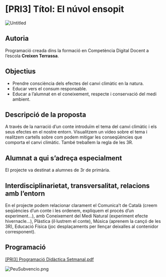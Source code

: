 # [PRI3] Títol: El núvol ensopit

![Untitled](%5BPRI3%5D%20Ti%CC%81tol%20El%20nu%CC%81vol%20ensopit%20bfb6a47ea28c4cbdb5042299de153357/Untitled.png)

## **Autoria**

Programació creada dins la formació en Competència Digital Docent a l’escola **Creixen Terrassa**.

## **Objectius**

- Prendre consciència dels efectes del canvi climàtic en la natura.
- Educar vers el consum responsable.
- Educar a l’alumnat en el coneixement, respecte i conservació del medi ambient.

## **Descripció de la proposta**

A través de la narració d’un conte introduïm el tema del canvi climàtic i els seus efectes en el nostre entorn. Visualitzem un vídeo sobre el tema i realitzem cartells sobre com podem mitigar les conseqüències que comporta el canvi climàtic. També treballem la regla de les 3R.

## **Alumnat a qui s’adreça especialment**

El projecte va destinat a alumnes de 3r de primària.

## **Interdisciplinarietat, transversalitat, relacions amb l’entorn**

En el projecte podem relacionar clarament el Comunica’t de Català (creem seqüències d’un conte i les ordenem, expliquem el procés d’un experiment…), amb Coneixement del Medi Natural (experiment efecte hivernacle…), Plàstica (il·lustrem el conte), Música (aprenem la cançó de les 3R), Educació Física (joc desplaçaments per llençar deixalles al contenidor corresponent).

## Programació

[[PRI3] Programació Didàctica Setmanal.pdf](%5BPRI3%5D%20Ti%CC%81tol%20El%20nu%CC%81vol%20ensopit%20bfb6a47ea28c4cbdb5042299de153357/PRI3_Programaci_Didctica_Setmanal.pdf)

![PeuSubvencio.png](%5BPRI3%5D%20Ti%CC%81tol%20El%20nu%CC%81vol%20ensopit%20bfb6a47ea28c4cbdb5042299de153357/PeuSubvencio.png)